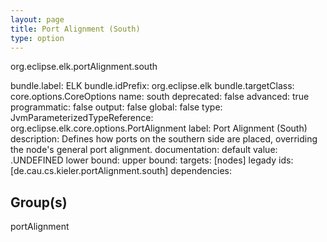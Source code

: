 ```yaml
---
layout: page
title: Port Alignment (South)
type: option
---
```

org.eclipse.elk.portAlignment.south

bundle.label: ELK
bundle.idPrefix: org.eclipse.elk
bundle.targetClass: core.options.CoreOptions
name: south
deprecated: false
advanced: true
programmatic: false
output: false
global: false
type: JvmParameterizedTypeReference: org.eclipse.elk.core.options.PortAlignment
label: Port Alignment (South)
description: Defines how ports on the southern side are placed, overriding the node's general port alignment.
documentation: 
default value: <XFeatureCallImplCustom>.UNDEFINED
lower bound: 
upper bound: 
targets: [nodes]
legady ids: [de.cau.cs.kieler.portAlignment.south]
dependencies:

## Group(s)
portAlignment 


